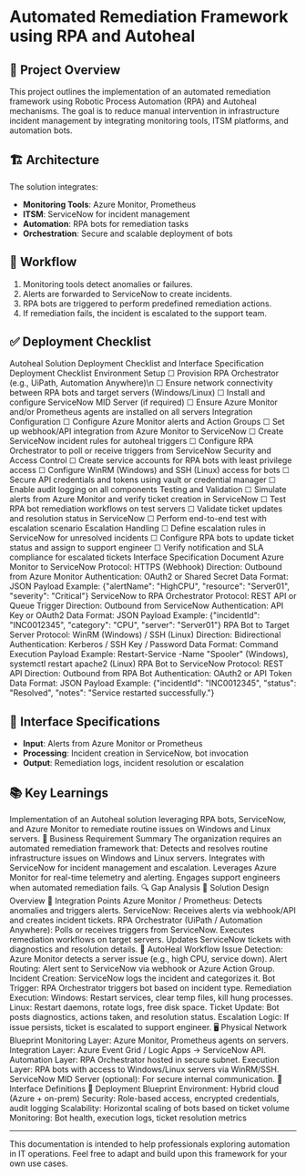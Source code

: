 # Automated Remediation Framework using RPA and Autoheal

## 📌 Project Overview
This project outlines the implementation of an automated remediation framework using Robotic Process Automation (RPA) and Autoheal mechanisms. The goal is to reduce manual intervention in infrastructure incident management by integrating monitoring tools, ITSM platforms, and automation bots.

## 🏗️ Architecture
The solution integrates:
- **Monitoring Tools**: Azure Monitor, Prometheus
- **ITSM**: ServiceNow for incident management
- **Automation**: RPA bots for remediation tasks
- **Orchestration**: Secure and scalable deployment of bots

## 🔄 Workflow
1. Monitoring tools detect anomalies or failures.
2. Alerts are forwarded to ServiceNow to create incidents.
3. RPA bots are triggered to perform predefined remediation actions.
4. If remediation fails, the incident is escalated to the support team.

## ✅ Deployment Checklist
Autoheal Solution Deployment Checklist and Interface Specification
Deployment Checklist
Environment Setup
☐ Provision RPA Orchestrator (e.g., UiPath, Automation Anywhere)\n
☐ Ensure network connectivity between RPA bots and target servers (Windows/Linux)
☐ Install and configure ServiceNow MID Server (if required)
☐ Ensure Azure Monitor and/or Prometheus agents are installed on all servers
Integration Configuration
☐ Configure Azure Monitor alerts and Action Groups
☐ Set up webhook/API integration from Azure Monitor to ServiceNow
☐ Create ServiceNow incident rules for autoheal triggers
☐ Configure RPA Orchestrator to poll or receive triggers from ServiceNow
Security and Access Control
☐ Create service accounts for RPA bots with least privilege access
☐ Configure WinRM (Windows) and SSH (Linux) access for bots
☐ Secure API credentials and tokens using vault or credential manager
☐ Enable audit logging on all components
Testing and Validation
☐ Simulate alerts from Azure Monitor and verify ticket creation in ServiceNow
☐ Test RPA bot remediation workflows on test servers
☐ Validate ticket updates and resolution status in ServiceNow
☐ Perform end-to-end test with escalation scenario
Escalation Handling
☐ Define escalation rules in ServiceNow for unresolved incidents
☐ Configure RPA bots to update ticket status and assign to support engineer
☐ Verify notification and SLA compliance for escalated tickets
Interface Specification Document
Azure Monitor to ServiceNow
Protocol: HTTPS (Webhook)
Direction: Outbound from Azure Monitor
Authentication: OAuth2 or Shared Secret
Data Format: JSON
Payload Example: {"alertName": "HighCPU", "resource": "Server01", "severity": "Critical"}
ServiceNow to RPA Orchestrator
Protocol: REST API or Queue Trigger
Direction: Outbound from ServiceNow
Authentication: API Key or OAuth2
Data Format: JSON
Payload Example: {"incidentId": "INC0012345", "category": "CPU", "server": "Server01"}
RPA Bot to Target Server
Protocol: WinRM (Windows) / SSH (Linux)
Direction: Bidirectional
Authentication: Kerberos / SSH Key / Password
Data Format: Command Execution
Payload Example: Restart-Service -Name "Spooler" (Windows), systemctl restart apache2 (Linux)
RPA Bot to ServiceNow
Protocol: REST API
Direction: Outbound from RPA Bot
Authentication: OAuth2 or API Token
Data Format: JSON
Payload Example: {"incidentId": "INC0012345", "status": "Resolved", "notes": "Service restarted successfully."}

## 🔌 Interface Specifications
- **Input**: Alerts from Azure Monitor or Prometheus
- **Processing**: Incident creation in ServiceNow, bot invocation
- **Output**: Remediation logs, incident resolution or escalation

## 📚 Key Learnings
Implementation of an Autoheal solution leveraging RPA bots, ServiceNow, and Azure Monitor to remediate routine issues on Windows and Linux servers.
🧭 Business Requirement Summary
The organization requires an automated remediation framework that:
Detects and resolves routine infrastructure issues on Windows and Linux servers.
Integrates with ServiceNow for incident management and escalation.
Leverages Azure Monitor for real-time telemetry and alerting.
Engages support engineers when automated remediation fails.
🔍 Gap Analysis
🧩 Solution Design Overview
🔗 Integration Points
Azure Monitor / Prometheus: Detects anomalies and triggers alerts.
ServiceNow: Receives alerts via webhook/API and creates incident tickets.
RPA Orchestrator (UiPath / Automation Anywhere):
Polls or receives triggers from ServiceNow.
Executes remediation workflows on target servers.
Updates ServiceNow tickets with diagnostics and resolution details.
🔄 AutoHeal Workflow
Issue Detection: Azure Monitor detects a server issue (e.g., high CPU, service down).
Alert Routing: Alert sent to ServiceNow via webhook or Azure Action Group.
Incident Creation: ServiceNow logs the incident and categorizes it.
Bot Trigger: RPA Orchestrator triggers bot based on incident type.
Remediation Execution:
Windows: Restart services, clear temp files, kill hung processes.
Linux: Restart daemons, rotate logs, free disk space.
Ticket Update: Bot posts diagnostics, actions taken, and resolution status.
Escalation Logic: If issue persists, ticket is escalated to support engineer.
🖥️ Physical Network Blueprint
Monitoring Layer: Azure Monitor, Prometheus agents on servers.
Integration Layer: Azure Event Grid / Logic Apps → ServiceNow API.
Automation Layer: RPA Orchestrator hosted in secure subnet.
Execution Layer: RPA bots with access to Windows/Linux servers via WinRM/SSH.
ServiceNow MID Server (optional): For secure internal communication.
🔌 Interface Definitions
🚀 Deployment Blueprint
Environment: Hybrid cloud (Azure + on-prem)
Security: Role-based access, encrypted credentials, audit logging
Scalability: Horizontal scaling of bots based on ticket volume
Monitoring: Bot health, execution logs, ticket resolution metrics

---

This documentation is intended to help professionals exploring automation in IT operations. Feel free to adapt and build upon this framework for your own use cases.
